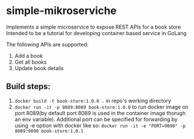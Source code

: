 # simple-mikroserviche
Implements a simple microservice to expose REST APIs for a book store
<br/>Intended to be a tutorial for developing container based service in GoLang


  The following APIs are supported:
  1. Add a book
  2. Get all books
  3. Update book details

## Build steps:
  1. `docker build -t book-store:1.0.0 .` in repo's working directory
  2. `docker run -it -p 8089:8089 book-store:1.0.0` to run docker image on port 8089(by default port 8089 is used in the container image thorugh an env variable). Additional port can be specified for forwarding by using -e option with docker like so: `docker run -it -e "PORT=9090" -p 8089:9090 book-store:1.0.1`
